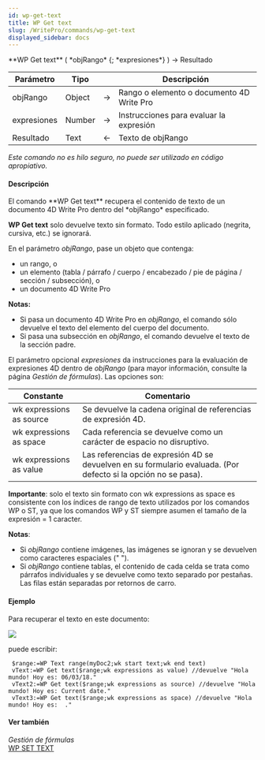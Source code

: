```yaml
---
id: wp-get-text
title: WP Get text
slug: /WritePro/commands/wp-get-text
displayed_sidebar: docs
---
```


<!--REF #_command_.WP Get text.Syntax-->**WP Get text** ( *objRango* {; *expresiones*} ) -> Resultado<!-- END REF-->
<!--REF #_command_.WP Get text.Params-->
| Parámetro | Tipo |  | Descripción |
| --- | --- | --- | --- |
| objRango | Object | &#8594;  | Rango o elemento o documento 4D Write Pro |
| expresiones | Number | &#8594;  | Instrucciones para evaluar la expresión |
| Resultado | Text | &#8592; | Texto de objRango |

<!-- END REF-->

*Este comando no es hilo seguro, no puede ser utilizado en código apropiativo.*


#### Descripción 

<!--REF #_command_.WP Get text.Summary-->El comando **WP Get text** recupera el contenido de texto de un documento 4D Write Pro dentro del *objRango* especificado.<!-- END REF-->

**WP Get text** solo devuelve texto sin formato. Todo estilo aplicado (negrita, cursiva, etc.) se ignorará.

En el parámetro *objRango*, pase un objeto que contenga:

* un rango, o
* un elemento (tabla / párrafo / cuerpo / encabezado / pie de página / sección / subsección), o
* un documento 4D Write Pro

**Notas:** 

* Si pasa un documento 4D Write Pro en *objRango*, el comando sólo devuelve el texto del elemento del cuerpo del documento.
* Si pasa una subsección en *objRango*, el comando devuelve el texto de la sección padre.

El parámetro opcional *expresiones* da instrucciones para la evaluación de expresiones 4D dentro de *objRango* (para mayor información, consulte la página *Gestión de fórmulas*). Las opciones son:

| Constante                | Comentario                                                                                                     |
| ------------------------ | -------------------------------------------------------------------------------------------------------------- |
| wk expressions as source | Se devuelve la cadena original de referencias de expresión 4D.                                                 |
| wk expressions as space  | Cada referencia se devuelve como un carácter de espacio no disruptivo.                                         |
| wk expressions as value  | Las referencias de expresión 4D se devuelven en su formulario evaluada. (Por defecto si la opción no se pasa). |

**Importante**: solo el texto sin formato con wk expressions as space es consistente con los índices de rango de texto utilizados por los comandos WP o ST, ya que los comandos WP y ST siempre asumen el tamaño de la expresión = 1 caracter.

**Notas**: 

* Si *objRango* contiene imágenes, las imágenes se ignoran y se devuelven como caracteres espaciales (" ").
* Si *objRango* contiene tablas, el contenido de cada celda se trata como párrafos individuales y se devuelve como texto separado por pestañas. Las filas están separadas por retornos de carro.

#### Ejemplo 

Para recuperar el texto en este documento:

![](../../assets/en/WritePro/commands/pict3772381.EN.png)

puede escribir:

```4d
 $range:=WP Text range(myDoc2;wk start text;wk end text)
 vText:=WP Get text($range;wk expressions as value) //devuelve "Hola mundo! Hoy es: 06/03/18."
 vText2:=WP Get text($range;wk expressions as source) //devuelve "Hola mundo! Hoy es: Current date."
 vText3:=WP Get text($range;wk expressions as space) //devuelve "Hola mundo! Hoy es:  ."
```

#### Ver también 

*Gestión de fórmulas*  
[WP SET TEXT](wp-set-text.md)  